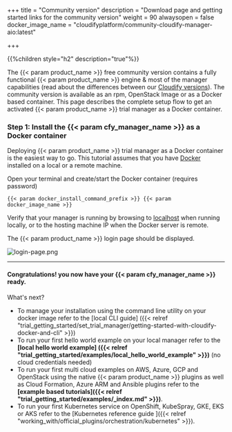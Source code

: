 +++
title = "Community version"
description = "Download page and getting started links for the community version"
weight = 90
alwaysopen = false
docker_image_name = "cloudifyplatform/community-cloudify-manager-aio:latest"

+++

{{%children style="h2" description="true"%}}


The {{< param product_name >}} free community version contains a fully functional {{< param product_name >}} engine & most of the manager capabilities (read about the differences between our [Cloudify versions](https://cloudify.co/download/community-vs-enterprise/)).
The community version is available as an rpm, OpenStack Image or as a Docker based container. This page describes the complete setup flow to get an activated {{< param product_name >}} trial manager as a Docker container.

### Step 1: Install the {{< param cfy_manager_name >}} as a Docker container


Deploying {{< param product_name >}} trial manager as a Docker container is the easiest way to go.
This tutorial assumes that you have [Docker](https://docs.docker.com/install) installed on a local or a remote machine.

Open your terminal and create/start the Docker container (requires password)



```
{{< param docker_install_command_prefix >}} {{< param docker_image_name >}}
```

Verify that your manager is running by browsing to [localhost](http://localhost) when running locally,
or to the hosting machine IP when the Docker server is remote.

The {{< param product_name >}} login page should be displayed.

![login-page.png]( /images/ui/pages/login-page.png )


____

#### Congratulations! you now have your {{< param cfy_manager_name >}} ready.

What's next?

* To manage your installation using the command line utility on your docker image refer to the [local CLI guide] ({{< relref "trial_getting_started/set_trial_manager/getting-started-with-cloudify-docker-and-cli" >}})
* To run your first hello world example on your local manager refer to the **[local hello world example] ({{< relref "trial_getting_started/examples/local_hello_world_example" >}})** (no cloud credentials needed)
* To run your first multi cloud examples on AWS, Azure, GCP and OpenStack using the native {{< param product_name >}} plugins as well as Cloud Formation, Azure ARM and Ansible plugins refer to the  **[example based tutorials]({{< relref "trial_getting_started/examples/_index.md" >}})**.
* To run your first Kubernetes service on OpenShift, KubeSpray, GKE, EKS or AKS refer to the  [Kubernetes reference guide ]({{< relref "working_with/official_plugins/orchestration/kubernetes" >}}).
